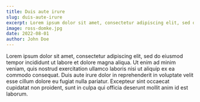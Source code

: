 ```yaml
---
title: Duis aute irure
slug: duis-aute-irure
excerpt: Lorem ipsum dolor sit amet, consectetur adipiscing elit, sed do eiusmod tempor incididunt ut labore et dolore magna aliqua.
image: ross-domke.jpg
date: 2022-08-01
author: John Doe
---
```


Lorem ipsum dolor sit amet, consectetur adipiscing elit, sed do eiusmod tempor incididunt ut labore et dolore magna aliqua. Ut enim ad minim veniam, quis nostrud exercitation ullamco laboris nisi ut aliquip ex ea commodo consequat. Duis aute irure dolor in reprehenderit in voluptate velit esse cillum dolore eu fugiat nulla pariatur. Excepteur sint occaecat cupidatat non proident, sunt in culpa qui officia deserunt mollit anim id est laborum.
